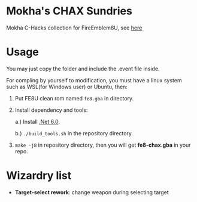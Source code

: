 # Mokha's CHAX Sundries

Mokha C-Hacks collection for FireEmblem8U, see [here](https://feuniverse.us/t/mokhas-hacks-sundries/16204)

# Usage

You may just copy the folder and include the .event file inside.

For compling by yourself to modification, you must have a linux system such as WSL(for Windows user) or Ubuntu, then:

1. Put FE8U clean rom named `fe8.gba` in directory.

2. Install dependency and tools:

    a.) Install [.Net 6.0](https://learn.microsoft.com/en-us/dotnet/core/install/linux-ubuntu).

    b.) `./build_tools.sh` in the repository directory.

3. `make -j8` in repository directory, then you will get **fe8-chax.gba** in your repo.

# Wizardry list

- **Target-select rework**: change weapon during selecting target
